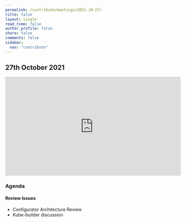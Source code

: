 ```yaml
---
permalink: /contribute/meetings/2021-10-27/
title: false
layout: single
read_time: false
author_profile: false
share: false
comments: false
sidebar:
  nav: "contribute"
---
```


## 27th October 2021

<iframe width="560" height="315" src="https://www.youtube.com/watch?v=17r9emCI4lw" title="YouTube video player" frameborder="0" allow="accelerometer; autoplay; clipboard-write; encrypted-media; gyroscope; picture-in-picture" allowfullscreen></iframe>

### Agenda
#### Review Issues
* Configurator Architecture Review
* Kube-builder discussion
